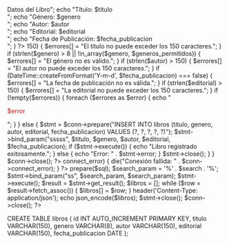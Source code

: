 <?php
if ($_SERVER["REQUEST_METHOD"] == "GET") {
    $titulo = isset($_GET['titulo']) ? htmlspecialchars($_GET['titulo']) : '';
    $genero = isset($_GET['genero']) ? htmlspecialchars($_GET['genero']) : '';
    $autor = isset($_GET['autor']) ? htmlspecialchars($_GET['autor']) : '';
    $editorial = isset($_GET['editorial']) ? htmlspecialchars($_GET['editorial']) : '';
    $fecha_publicacion = isset($_GET['fecha_publicacion']) ? htmlspecialchars($_GET['fecha_publicacion']) : '';

    echo "<h1>Datos del Libro</h1>";
    echo "Título: $titulo<br>";
    echo "Género: $genero<br>";
    echo "Autor: $autor<br>";
    echo "Editorial: $editorial<br>";
    echo "Fecha de Publicación: $fecha_publicacion<br>";
}
?>
<?php
include 'conexion-db.php';

$generos_permitidos = ['Ficción', 'No Ficción', 'Ciencia', 'Historia', 'Biografía', 'Fantasía', 'Terror', 'Romance'];

if ($_SERVER["REQUEST_METHOD"] == "POST") {
    $titulo = isset($_POST['titulo']) ? trim($_POST['titulo']) : '';
    $genero = isset($_POST['genero']) ? trim($_POST['genero']) : '';
    $autor = isset($_POST['autor']) ? trim($_POST['autor']) : '';
    $editorial = isset($_POST['editorial']) ? trim($_POST['editorial']) : '';
    $fecha_publicacion = isset($_POST['fecha_publicacion']) ? trim($_POST['fecha_publicacion']) : '';

    $errores = [];

    if (strlen($titulo) > 150) {
        $errores[] = "El título no puede exceder los 150 caracteres.";
    }

    if (strlen($genero) > 8 || !in_array($genero, $generos_permitidos)) {
        $errores[] = "El género no es válido.";
    }

    if (strlen($autor) > 150) {
        $errores[] = "El autor no puede exceder los 150 caracteres.";
    }

    if (DateTime::createFromFormat('Y-m-d', $fecha_publicacion) === false) {
        $errores[] = "La fecha de publicación no es válida.";
    }

    if (strlen($editorial) > 150) {
        $errores[] = "La editorial no puede exceder los 150 caracteres.";
    }

    if (!empty($errores)) {
        foreach ($errores as $error) {
            echo "<p style='color:red;'>$error</p>";
        }
    } else {
        $stmt = $conn->prepare("INSERT INTO libros (titulo, genero, autor, editorial, fecha_publicacion) VALUES (?, ?, ?, ?, ?)");
        $stmt->bind_param("sssss", $titulo, $genero, $autor, $editorial, $fecha_publicacion);
        
        if ($stmt->execute()) {
            echo "Libro registrado exitosamente.";
        } else {
            echo "Error: " . $stmt->error;
        }

        $stmt->close();
    }
}
$conn->close();
?>
<?php
$host = 'localhost';
$db = 'biblioteca';
$user = 'usuario';
$pass = 'contraseña';

$conn = new mysqli($host, $user, $pass, $db);

if ($conn->connect_error) {
    die("Conexión fallida: " . $conn->connect_error);
}
?>
<?php
include 'conexion-db.php';

$search = isset($_GET['search']) ? $_GET['search'] : '';

$sql = "SELECT * FROM libros WHERE titulo LIKE ? OR autor LIKE ?";
$stmt = $conn->prepare($sql);
$search_param = '%' . $search . '%';
$stmt->bind_param("ss", $search_param, $search_param);
$stmt->execute();
$result = $stmt->get_result();

$libros = [];
while ($row = $result->fetch_assoc()) {
    $libros[] = $row;
}

header('Content-Type: application/json');
echo json_encode($libros);

$stmt->close();
$conn->close();
?>
CREATE TABLE libros (
    id INT AUTO_INCREMENT PRIMARY KEY,
    titulo VARCHAR(150),
    genero VARCHAR(8),
    autor VARCHAR(150),
    editorial VARCHAR(150),
    fecha_publicacion DATE
);
